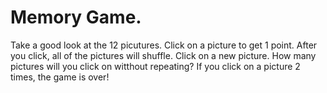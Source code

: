 # Memory Game.
Take a good look at the 12 picutures.  Click on a picture to get 1 point.  After you click, all of the pictures will shuffle.  Click on a new picture. How many pictures will you click on witthout repeating?  If you click on a picture 2 times, the game is over!
